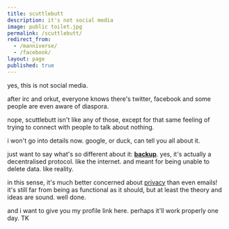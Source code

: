 ```yaml
---
title: scuttlebutt
description: it's not social media
image: public toilet.jpg
permalink: /scuttlebutt/
redirect_from:
  - /manniverse/
  - /facebook/
layout: page
published: true
---
```


yes, this is not social media.

after irc and orkut, everyone knows there's twitter, facebook and some people are even aware of diaspora.

nope, scuttlebutt isn't like any of those, except for that same feeling of trying to connect with people to talk about nothing.

i won't go into details now. google, or duck, can tell you all about it.

just want to say what's so different about it: [**backup**](/backup). yes, it's actually a decentralised protocol. like the internet. and meant for being unable to delete data. like reality.

in this sense, it's much better concerned about [privacy](/privacy) than even emails! it's still far from being as functional as it should, but at least the theory and ideas are sound. well done.

and i want to give you my profile link here. perhaps it'll work properly one day. TK
